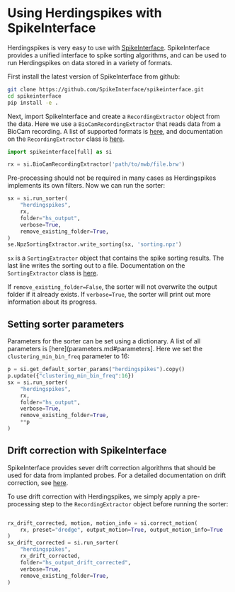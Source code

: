 # Using Herdingspikes with SpikeInterface

Herdingspikes is very easy to use with [SpikeInterface](https://spikeinterface.readthedocs.io/en/latest/). SpikeInterface provides a unified interface to spike sorting algorithms, and can be used to run Herdingspikes on data stored in a variety of formats.

First install the latest version of SpikeInterface from github:

```bash
git clone https://github.com/SpikeInterface/spikeinterface.git
cd spikeinterface
pip install -e .
```

Next, import SpikeInterface and create a `RecordingExtractor` object from the data. Here we use a `BioCamRecordingExtractor` that reads data from a BioCam recording. A list of supported formats is [here](https://spikeinterface.readthedocs.io/en/latest/modules/extractors.html#raw-data-formats), and documentation on the `RecordingExtractor` class is [here](https://spikeinterface.readthedocs.io/en/latest/modules/core.html#recordingextractor).

```python
import spikeinterface[full] as si

rx = si.BioCamRecordingExtractor('path/to/nwb/file.brw')
```

Pre-processing should not be required in many cases as Herdingspikes implements its own filters.
Now we can run the sorter:

```python
sx = si.run_sorter(
    "herdingspikes",
    rx,
    folder="hs_output",
    verbose=True,
    remove_existing_folder=True,
)
se.NpzSortingExtractor.write_sorting(sx, 'sorting.npz')
```

`sx` is a `SortingExtractor` object that contains the spike sorting results. The last line writes the sorting out to a file. Documentation on the `SortingExtractor` class is [here](https://spikeinterface.readthedocs.io/en/latest/modules/core.html#sorting).

If `remove_existing_folder=False`, the sorter will not overwrite the output folder if it already exists. If `verbose=True`, the sorter will print out more information about its progress.

## Setting sorter parameters

Parameters for the sorter can be set using a dictionary. A list of all parameters is [here](parameters.md#parameters].  Here we set the `clustering_min_bin_freq` parameter to 16:

```python
p = si.get_default_sorter_params("herdingspikes").copy()
p.update({"clustering_min_bin_freq":16})
sx = si.run_sorter(
    "herdingspikes",
    rx,
    folder="hs_output",
    verbose=True,
    remove_existing_folder=True,
    **p
)
```

## Drift correction with SpikeInterface

SpikeInterface provides sever drift correction algorithms that should be used for data from implanted probes. For a detailed documentation on drift correction, see [here](https://spikeinterface.readthedocs.io/en/latest/how_to/handle_drift.html).

To use drift correction with Herdingspikes, we simply apply a pre-processing step to the `RecordingExtractor` object before running the sorter:

```python

rx_drift_corrected, motion, motion_info = si.correct_motion(
    rx, preset="dredge", output_motion=True, output_motion_info=True
)
sx_drift_corrected = si.run_sorter(
    "herdingspikes",
    rx_drift_corrected,
    folder="hs_output_drift_corrected",
    verbose=True,
    remove_existing_folder=True,
)
```